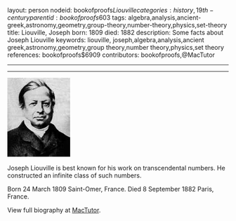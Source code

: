 layout: person
nodeid: bookofproofs$Liouville
categories: history,19th-century
parentid: bookofproofs$603
tags: algebra,analysis,ancient-greek,astronomy,geometry,group-theory,number-theory,physics,set-theory
title: Liouville, Joseph
born: 1809
died: 1882
description: Some facts about Joseph Liouville
keywords: liouville, joseph,algebra,analysis,ancient greek,astronomy,geometry,group theory,number theory,physics,set theory
references: bookofproofs$6909
contributors: bookofproofs,@MacTutor

---


---

![Liouville.jpg](https://github.com/bookofproofs/bookofproofs.github.io/blob/main/_sources/_assets/images/portraits/Liouville.jpg?raw=true)

Joseph Liouville is best known for his work on transcendental numbers. He constructed an infinite class of such numbers.

Born 24 March 1809 Saint-Omer, France. Died 8 September 1882 Paris, France.


View full biography at [MacTutor](https://mathshistory.st-andrews.ac.uk/Biographies/Liouville/).